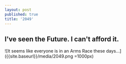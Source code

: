 ```yaml
---
layout: post
published: true
title: '2049'
---
```

## I've seen the Future. I can't afford it.

![It seems like everyone is in an Arms Race these days...]({{site.baseurl}}/media/2049.png =1000px)
